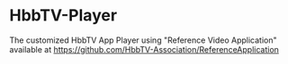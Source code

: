 # HbbTV-Player
The customized HbbTV App Player using "Reference Video Application" available at https://github.com/HbbTV-Association/ReferenceApplication 
